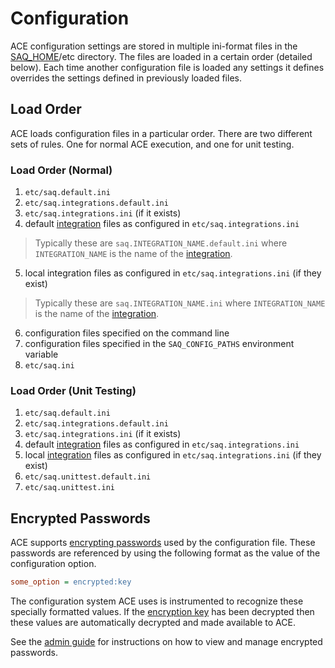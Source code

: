# Configuration

ACE configuration settings are stored in multiple ini-format files in the [SAQ_HOME](saq_home.md)/etc directory. The files are loaded in a certain order (detailed below). Each time another configuration file is loaded any settings it defines overrides the settings defined in previously loaded files.

## Load Order

ACE loads configuration files in a particular order. There are two different sets of rules. One for normal ACE execution, and one for unit testing.

### Load Order (Normal)

1. `etc/saq.default.ini`
2. `etc/saq.integrations.default.ini`
3. `etc/saq.integrations.ini` (if it exists)
4. default [integration](integration.md) files as configured in `etc/saq.integrations.ini`

> Typically these are `saq.INTEGRATION_NAME.default.ini` where `INTEGRATION_NAME` is the name of the [integration](integration.md).

5. local integration files as configured in `etc/saq.integrations.ini` (if they exist)

> Typically these are `saq.INTEGRATION_NAME.ini` where `INTEGRATION_NAME` is the name of the [integration](integration.md).

6. configuration files specified on the command line
7. configuration files specified in the `SAQ_CONFIG_PATHS` environment variable
8. `etc/saq.ini`

### Load Order (Unit Testing)

1. `etc/saq.default.ini`
2. `etc/saq.integrations.default.ini`
3. `etc/saq.integrations.ini` (if it exists)
4. default [integration](integration.md) files as configured in `etc/saq.integrations.ini`
5. local [integration](integration.md) files as configured in `etc/saq.integrations.ini` (if they exist)
6. `etc/saq.unittest.default.ini`
7. `etc/saq.unittest.ini`

## Encrypted Passwords

ACE supports [encrypting passwords](encryption.md) used by the configuration file. These passwords are referenced by using the following format as the value of the configuration option.

```ini
some_option = encrypted:key
```

The configuration system ACE uses is instrumented to recognize these specially formatted values. If the [encryption key](encryption.md) has been decrypted then these values are automatically decrypted and made available to ACE.

See the [admin guide](../admin/encryption.md) for instructions on how to view and manage encrypted passwords.
